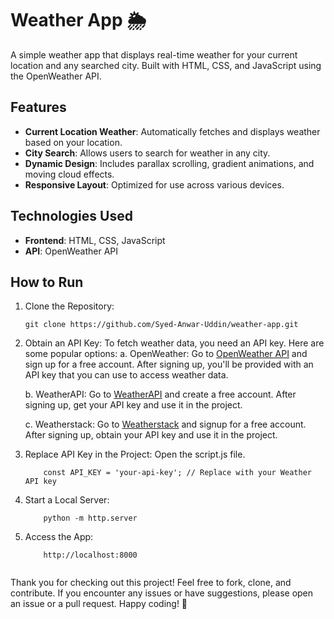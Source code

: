 # Weather App 🌦️

A simple weather app that displays real-time weather for your current location and any searched city. Built with HTML, CSS, and JavaScript using the OpenWeather API.

## Features
- **Current Location Weather**: Automatically fetches and displays weather based on your location.
- **City Search**: Allows users to search for weather in any city.
- **Dynamic Design**: Includes parallax scrolling, gradient animations, and moving cloud effects.
- **Responsive Layout**: Optimized for use across various devices.

## Technologies Used
- **Frontend**: HTML, CSS, JavaScript
- **API**: OpenWeather API

## How to Run
1. Clone the Repository:
   ```Run in your Terminal or PowerShell or Git-Bash
   git clone https://github.com/Syed-Anwar-Uddin/weather-app.git

2. Obtain an API Key:
   To fetch weather data, you need an API key. Here are some popular options:
      a. OpenWeather:
            Go to [OpenWeather API](https://openweathermap.org/api) and sign up for a free account.
            After signing up, you'll be provided with an API key that you can use to access weather data.

      b. WeatherAPI:
            Go to [WeatherAPI](https://www.weatherapi.com/) and create a free account.
            After signing up, get your API key and use it in the project.

      c. Weatherstack:
            Go to [Weatherstack](https://weatherstack.com/) and signup for a free account.
            After signing up, obtain your API key and use it in the project.
   
3. Replace API Key in the Project:
   Open the script.js file.
   ```Replace the placeholder API key with your own key
       const API_KEY = 'your-api-key'; // Replace with your Weather API key

4. Start a Local Server:
   ```You can use any server to run the app. If you have Python installed, you can start a simple HTTP server:
       python -m http.server

5. Access the App:
   ```Open your browser and go to:
       http://localhost:8000


Thank you for checking out this project! Feel free to fork, clone, and contribute. If you encounter any issues or have suggestions, please open an issue or a pull request. Happy coding! 🚀
